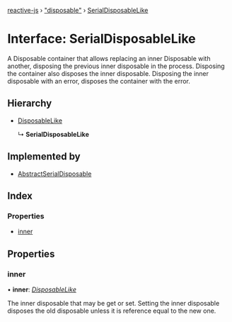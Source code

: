 [reactive-js](../README.md) › ["disposable"](../modules/_disposable_.md) › [SerialDisposableLike](_disposable_.serialdisposablelike.md)

# Interface: SerialDisposableLike

A Disposable container that allows replacing an inner Disposable with another,
disposing the previous inner disposable in the process. Disposing the
container also disposes the inner disposable. Disposing the inner disposable
with an error, disposes the container with the error.

## Hierarchy

* [DisposableLike](_disposable_.disposablelike.md)

  ↳ **SerialDisposableLike**

## Implemented by

* [AbstractSerialDisposable](../classes/_disposable_.abstractserialdisposable.md)

## Index

### Properties

* [inner](_disposable_.serialdisposablelike.md#inner)

## Properties

###  inner

• **inner**: *[DisposableLike](_disposable_.disposablelike.md)*

 The inner disposable that may be get or set. Setting the inner
 disposable disposes the old disposable unless it is reference equal
 to the new one.
